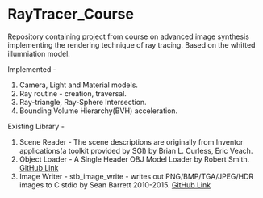 # RayTracer_Course
Repository containing project from course on advanced image synthesis implementing the rendering technique of ray tracing. Based on the whitted illumniation model.

Implemented - 
1. Camera, Light and Material models.
2. Ray routine - creation, traversal.
3. Ray-triangle, Ray-Sphere Intersection.
4. Bounding Volume Hierarchy(BVH) acceleration.

Existing Library - 
1. Scene Reader - The scene descriptions are originally from Inventor applications(a toolkit provided by SGI) by Brian L. Curless, Eric Veach.
2. Object Loader - A Single Header OBJ Model Loader by Robert Smith. [GitHub Link](https://github.com/Bly7/OBJ-Loader)
3. Image Writer - stb_image_write - writes out PNG/BMP/TGA/JPEG/HDR images to C stdio by Sean Barrett 2010-2015. [GitHub Link](https://github.com/nothings/stb)
